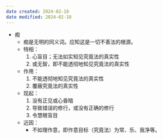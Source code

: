 ```yaml
---
date created: 2024-02-18
date modified: 2024-02-18
---
```

- 痴
    - 痴是无明的同义词。应知这是一切不善法的根源。
    - 特相：
        1. 心盲目；无法如实知见究竟法的真实性
        2. 或无智，即不能透彻地知见究竟法的真实性
    - 作用：
        1. 不能透彻地知见究竟法的真实性
        2. 覆蔽究竟法的真实性
    - 现起：
        1. 没有正见或心昏暗
        2. 导致错误的修行，或没有正确的修行
        3. 令慧眼盲目
    - 近因：
        - 不如理作意，即作意目标（究竟法）为常、乐、我净等。
